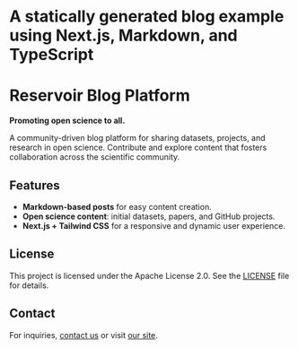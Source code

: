 # A statically generated blog example using Next.js, Markdown, and TypeScript

# Reservoir Blog Platform

**Promoting open science to all.**

A community-driven blog platform for sharing datasets, projects, and research in open science. Contribute and explore content that fosters collaboration across the scientific community.

## Features

- **Markdown-based posts** for easy content creation.
- **Open science content**: initial datasets, papers, and GitHub projects.
- **Next.js + Tailwind CSS** for a responsive and dynamic user experience.

## License

This project is licensed under the Apache License 2.0. See the [LICENSE](LICENSE) file for details.

## Contact

For inquiries, [contact us](emailto:safadiyazan@gmail.com) or visit [our site](https://ltm-blog.vercel.app).
